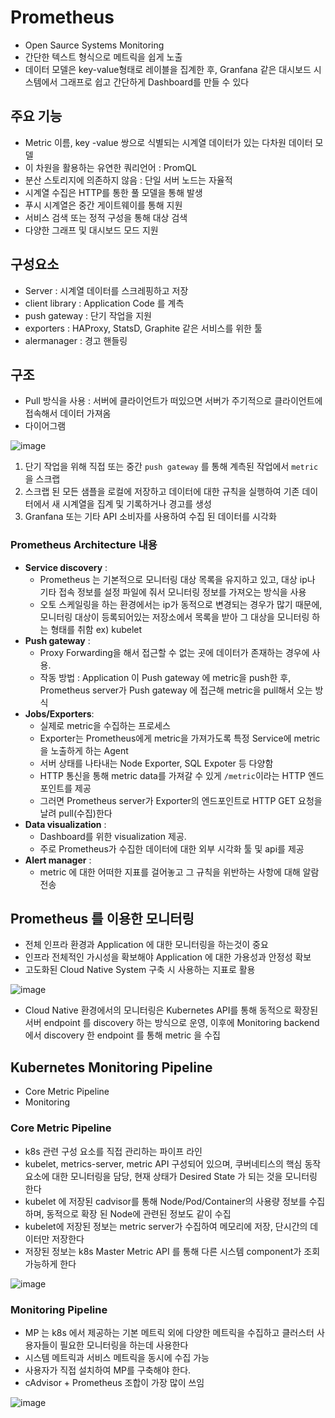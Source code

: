 # Prometheus

- Open Saurce Systems Monitoring
- 간단한 텍스트 형식으로 메트릭을 쉽게 노출
- 데이터 모델은 key-value형태로 레이블을 집계한 후, Granfana 같은 대시보드 시스템에서 그래프로 쉽고 간단하게 Dashboard를 만들 수 있다

## 주요 기능

- Metric 이름, key -value 쌍으로 식별되는 시계열 데이터가 있는 다차원 데이터 모델
- 이 차원을 활용하는 유연한 쿼리언어 : PromQL
- 분산 스토리지에 의존하지 않음 : 단일 서버 노드는 자율적
- 시계열 수집은 HTTP를 통한 풀 모델을 통해 발생
- 푸시 시계열은 중간 게이트웨이를 통해 지원
- 서비스 검색 또는 정적 구성을 통해 대상 검색
- 다양한 그래프 및 대시보드 모드 지원



## 구성요소

- Server : 시계열 데이터를 스크레핑하고 저장
- client library : Application Code 를 계측
- push gateway : 단기 작업을 지원
- exporters : HAProxy, StatsD, Graphite 같은 서비스를 위한 툴
- alermanager : 경고 핸들링



## 구조

- Pull 방식을 사용 : 서버에 클라이언트가 떠있으면 서버가 주기적으로 클라이언트에 접속해서 데이터 가져옴
- 다이어그램

![image](https://user-images.githubusercontent.com/58541635/90092279-7143f000-dd63-11ea-8fe7-93398692da6e.png)

1. 단기 작업을 위해 직접 또는 중간 `push gateway` 를 통해 계측된 작업에서 `metric` 을 스크랩
2. 스크랩 된 모든 샘플을 로컬에 저장하고 데이터에 대한 규칙을 실행하여 기존 데이터에서 새 시계열을 집계 및 기록하거나 경고를 생성
3. Granfana 또는 기타 API 소비자를 사용하여 수집 된 데이터를 시각화



### Prometheus Architecture 내용

- **Service discovery** : 
  - Prometheus 는 기본적으로 모니터링 대상 목록을 유지하고 있고, 대상 ip나 기타 접속 정보를 설정 파일에 줘서 모니터링 정보를 가져오는 방식을 사용
  - 오토 스케일링을 하는 환경에서는 ip가 동적으로 변경되는 경우가 많기 때문에, 모니터링 대상이 등록되어있는 저장소에서 목록을 받아 그 대상을 모니터링 하는 형태를 취함 ex) kubelet
- **Push gateway** : 
  - Proxy Forwarding을 해서 접근할 수 없는 곳에 데이터가 존재하는 경우에 사용.
  - 작동 방법 : Application 이 Push gateway 에 metric을 push한 후, Prometheus server가 Push gateway 에 접근해 metric을 pull해서 오는 방식
- **Jobs/Exporters**:
  - 실제로 metric을 수집하는 프로세스
  - Exporter는 Prometheus에게 metric을 가져가도록 특정 Service에 metric을 노출하게 하는 Agent
  - 서버 상태를 나타내는 Node Exporter, SQL Expoter 등 다양함
  - HTTP 통신을 통해 metric data를 가져갈 수 있게 `/metric`이라는 HTTP 엔드포인트를 제공
  - 그러면 Prometheus server가 Exporter의 엔드포인트로 HTTP GET 요청을 날려 pull(수집)한다
- **Data visualization** :
  - Dashboard를 위한 visualization 제공. 
  - 주로 Prometheus가 수집한 데이터에 대한 외부 시각화 툴 및 api를 제공
- **Alert manager** : 
  - metric 에 대한 어떠한 지표를 걸어놓고 그 규칙을 위반하는 사항에 대해 알람 전송



## Prometheus 를 이용한 모니터링

- 전체 인프라 환경과 Application 에 대한 모니터링을 하는것이 중요
- 인프라 전체적인 가시성을 확보해야 Application 에 대한 가용성과 안정성 확보
- 고도화된 Cloud Native System 구축 시 사용하는 지표로 활용

![image](https://user-images.githubusercontent.com/58541635/90090723-bc5c0400-dd5f-11ea-8bec-f6b7f42b0001.png)

- Cloud Native 환경에서의 모니터링은 Kubernetes API를 통해 동적으로 확장된 서버 endpoint 를 discovery 하는 방식으로 운영, 이후에 Monitoring backend 에서 discovery 한 endpoint 를 통해 metric 을 수집



## Kubernetes Monitoring Pipeline

- Core Metric Pipeline
- Monitoring



### Core Metric Pipeline

- k8s 관련 구성 요소를 직접 관리하는 파이프 라인
- kubelet, metrics-server, metric API 구성되어 있으며, 쿠버네티스의 핵심 동작 요소에 대한 모니터링을 담당, 현재 상태가 Desired State 가 되는 것을 모니터링 한다
- kubelet 에 저장된 cadvisor를 통해 Node/Pod/Container의 사용량 정보를 수집하며, 동적으로 확장 된 Node에 관련된 정보도 같이 수집
- kubelet에 저장된 정보는 metric server가 수집하여 메모리에 저장, 단시간의 데이터만 저장한다
- 저장된 정보는 k8s Master Metric API 를 통해 다른 시스템 component가 조회 가능하게 한다

![image](https://user-images.githubusercontent.com/58541635/90089716-098aa680-dd5d-11ea-8959-48eaebdb3512.png)



### Monitoring Pipeline

- MP 는 k8s 에서 제공하는 기본 메트릭 외에 다양한 메트릭을 수집하고 클러스터 사용자들이 필요한 모니터링을 하는데 사용한다
- 시스템 메트릭과 서비스 메트릭을 동시에 수집 가능
- 사용자가 직접 설치하여 MP를 구축해야 한다.
- cAdvisor + Prometheus 조합이 가장 많이 쓰임

![image](https://user-images.githubusercontent.com/58541635/90090162-50c56700-dd5e-11ea-8aa6-d5540e7025d1.png)



